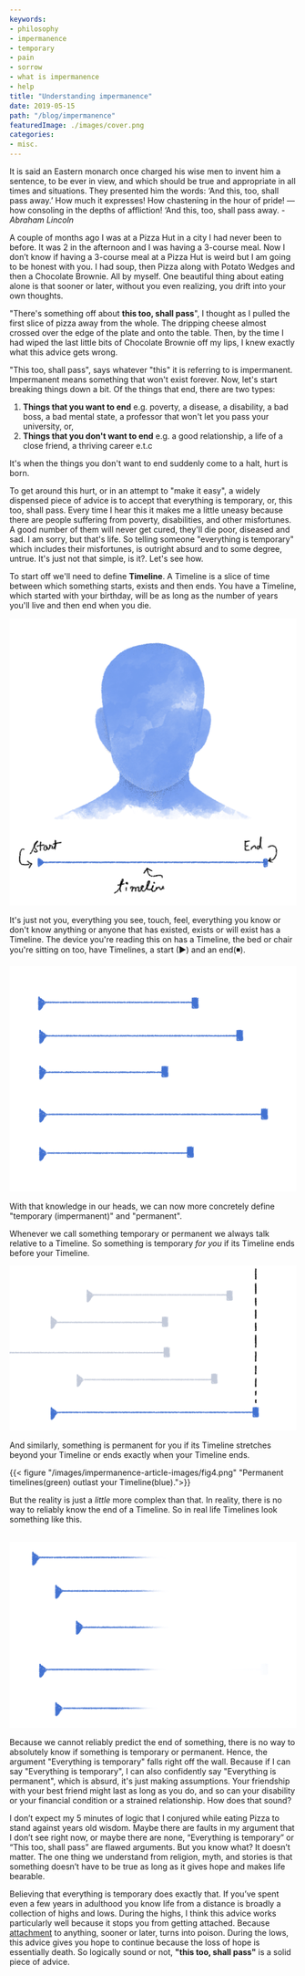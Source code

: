 ```yaml
---
keywords:
- philosophy
- impermanence
- temporary
- pain
- sorrow
- what is impermanence
- help
title: "Understanding impermanence"
date: 2019-05-15
path: "/blog/impermanence"
featuredImage: ./images/cover.png
categories: 
- misc.
---
```

It is said an Eastern monarch once charged his wise men to invent him a sentence, to be ever in view, and which should be true and appropriate in all times and situations. They presented him the words: ‘And this, too, shall pass away.’ How much it expresses! How chastening in the hour of pride! —how consoling in the depths of affliction! ‘And this, too, shall pass away. - *Abraham Lincoln*

A couple of months ago I was at a Pizza Hut in a city I had never been to before. It was 2 in the afternoon and I was having a 3-course meal. Now I don’t know if having a 3-course meal at a Pizza Hut is weird but I am going to be honest with you. I had soup, then Pizza along with Potato Wedges and then a Chocolate Brownie. All by myself. One beautiful thing about eating alone is that sooner or later, without you even realizing, you drift into your own thoughts.

"There's something off about **this too, shall pass**", I thought as I pulled the first slice of pizza away from the whole. The dripping cheese almost crossed over the edge of the plate and onto the table. Then, by the time I had wiped the last little bits of Chocolate Brownie off my lips, I knew exactly what this advice gets wrong.

"This too, shall pass", says whatever "this" it is referring to is impermanent. Impermanent means something that won't exist forever. Now, let's start breaking things down a bit. Of the things that end, there are two types: 

1. **Things that you want to end** e.g. poverty, a disease, a disability, a bad boss, a bad mental state, a professor that won't let you pass your university, or, 
2. **Things that you don't want to end** e.g. a good relationship, a life of a close friend, a thriving career e.t.c

It's when the things you don't want to end suddenly come to a halt, hurt is born.

To get around this hurt, or in an attempt to "make it easy", a widely dispensed piece of advice is to accept that everything is temporary, or, this too, shall pass. Every time I hear this it makes me a little uneasy because there are people suffering from poverty, disabilities, and other misfortunes. A good number of them will never get cured, they'll die poor, diseased and sad. I am sorry, but that's life. So telling someone "everything is temporary" which includes their misfortunes, is outright absurd and to some degree, untrue. It's just not that simple, is it?. Let's see how.

To start off we'll need to define **Timeline**. A Timeline is a slice of time between which something starts, exists and then ends. You have a Timeline, which started with your birthday, will be as long as the number of years you'll live and then end when you die. 

![Your timeline](./images/fig1.png)

It's just not you, everything you see, touch, feel, everything you know or don't know anything or anyone that has existed, exists or will exist has a Timeline. The device you're reading this on has a Timeline, the bed or chair you're sitting on too, have Timelines, a start (&#9658;) and an end(&#9726;).

![Timelines](./images/fig2.png)

With that knowledge in our heads, we can now more concretely define "temporary (impermanent)" and "permanent". 

Whenever we call something temporary or permanent we always talk relative to a Timeline. So something is temporary *for you* if its Timeline ends before your Timeline.

![Temporary Timelines(grey) end before your Timeline(blue) does.](./images/fig3.png)

And similarly, something is permanent for you if its Timeline stretches beyond your Timeline or ends exactly when your Timeline ends.

{{< figure "/images/impermanence-article-images/fig4.png" "Permanent timelines(green) outlast your Timeline(blue).">}}

But the reality is just a *little* more complex than that. In reality, there is no way to reliably know the end of a Timeline. So in real life Timelines look something like this.

\
![](./images/fig5.png)

Because we cannot reliably predict the end of something, there is no way to absolutely know if something is temporary or permanent. Hence, the argument "Everything is temporary" falls right off the wall. Because if I can say "Everything is temporary", I can also confidently say "Everything is permanent", which is absurd, it's just making assumptions. Your friendship with your best friend might last as long as you do, and so can your disability or your financial condition or a strained relationship. How does that sound?

I don’t expect my 5 minutes of logic that I conjured while eating Pizza to stand against years old wisdom. Maybe there are faults in my argument that I don’t see right now, or maybe there are none, “Everything is temporary” or “This too, shall pass” are flawed arguments. But you know what? It doesn’t matter. The one thing we understand from religion, myth, and stories is that something doesn’t have to be true as long as it gives hope and makes life bearable.

Believing that everything is temporary does exactly that. If you’ve spent even a few years in adulthood you know life from a distance is broadly a collection of highs and lows. During the highs, I think this advice works particularly well because it stops you from getting attached. Because [attachment](https://www.instagram.com/p/BtAw2pWnrc6/) to anything, sooner or later, turns into poison. During the lows, this advice gives you hope to continue because the loss of hope is essentially death. So logically sound or not, **"this too, shall pass"** is a solid piece of advice.
